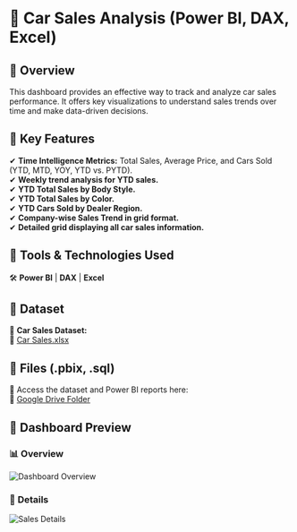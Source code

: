 # 🚀 Car Sales Analysis (Power BI, DAX, Excel)

## 🔹 Overview  
This dashboard provides an effective way to track and analyze car sales performance. It offers key visualizations to understand sales trends over time and make data-driven decisions.  

## 🔹 Key Features  

✔ **Time Intelligence Metrics:** Total Sales, Average Price, and Cars Sold (YTD, MTD, YOY, YTD vs. PYTD).  
✔ **Weekly trend analysis for YTD sales.**  
✔ **YTD Total Sales by Body Style.**  
✔ **YTD Total Sales by Color.**  
✔ **YTD Cars Sold by Dealer Region.**  
✔ **Company-wise Sales Trend in grid format.**  
✔ **Detailed grid displaying all car sales information.**  

## 🔹 Tools & Technologies Used  
🛠 **Power BI** | **DAX** | **Excel**  

## 📂 Dataset  
📌 **Car Sales Dataset:**  
📎 [Car Sales.xlsx](https://github.com/user-attachments/files/19580668/Car.Sales.xlsx)  

## 🔹 Files (.pbix, .sql)  
📂 Access the dataset and Power BI reports here:  
🔗 [Google Drive Folder](https://drive.google.com/drive/folders/121-iRvuH92t46ok_Q-52KmSnJMxu4aIw?usp=sharing)  

## 📸 Dashboard Preview  

### 📊 **Overview**  
![Dashboard Overview](https://github.com/user-attachments/assets/972c6572-6623-44e2-80b9-b4c8363abdd4)  


### 🔎 **Details**  
![Sales Details](https://github.com/user-attachments/assets/467c34de-8e78-4727-9402-869e714cf12b)  
